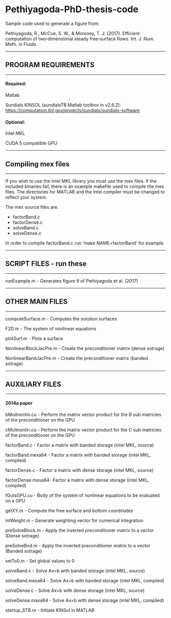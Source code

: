 
# Pethiyagoda-PhD-thesis-code
Sample code used to generate a figure from:

Pethiyagoda, R., McCue, S. W., & Moroney, T. J. (2017). Efficient computation of two‐dimensional steady free‐surface flows. Int. J. Num. Meth. in Fluids.

------------------------------------------------------------------------
## PROGRAM REQUIREMENTS
------------------------------------------------------------------------

#### Required:


Matlab

Sundials KINSOL (sundialsTB Matlab toolbox in v2.6.2): https://computation.llnl.gov/projects/sundials/sundials-software

#### Optional:

Intel MKL

CUDA 5 compatible GPU

------------------------------------------------------------------------
## Compiling mex files
------------------------------------------------------------------------

If you wish to use the Intel MKL library you must use the mex files. If the included binaries fail, there is an example makefile used to compile the mex files. The directories for MATLAB and the Intel compiler must be changed to reflect your system.

The mex source files are:
- factorBand.c
- factorDense.c
- solveBand.c
- solveDense.c

In order to compile factorBand.c run 'make NAME=factorBand' for example.

------------------------------------------------------------------------
## SCRIPT FILES - run these
------------------------------------------------------------------------

runExample.m - Generates figure 9 of Pethiyagoda et al. (2017)

------------------------------------------------------------------------
## OTHER MAIN FILES
------------------------------------------------------------------------

computeSurface.m     - Computes the solution surfaces

F2D.m	       - The system of nonlinear equations

plotSurf.m	         - Plots a surface

NonlinearBlockJacPre.m  - Create the preconditioner matrix (dense sotrage)

NonlinearBandJacPre.m   - Create the preconditioner matrix (banded sotrage)

------------------------------------------------------------------------
## AUXILIARY FILES
------------------------------------------------------------------------

#### 2014a paper

bMultnonlin.cu	      - Perform the matrix vector product for the B sub matricies of the preconditioner on the GPU

cMultnonlin.cu	      - Perform the matrix vector product for the C sub matricies of the preconditioner on the GPU

factorBand.c	    - Factor a matrix with banded storage (intel MKL, source)

factorBand.mexa64 - Factor a matrix with banded storage (intel MKL, compiled)

factorDense.c	    - Factor a matrix with dense storage (intel MKL, source)

factorDense.mexa64- Factor a matrix with dense storage (intel MKL, compiled)

fGutsGPU.cu	      - Body of the system of nonlinear equations to be evaluated on a GPU

getXY.m	      - Compute the free surface and bottom coordinates

intWeight.m	      - Generate weighting vector for numerical integration

preSolveBlock.m	  - Apply the inverted preconditioner matrix to a vector (Dense sotrage)

preSolveBnd.m	    - Apply the inverted preconditioner matrix to a vector (Banded sotrage)

setTo0.m	        - Set global values to 0

solveBand.c	      - Solve Ax=b with banded storage (intel MKL, source)

solveBand.mexa64  - Solve Ax=b with banded storage (intel MKL, compiled)

solveDense.c	    - Solve Ax=b with dense storage (intel MKL, source)

solveDense.maxa64 - Solve Ax=b with dense storage (intel MKL, compiled)

startup_STB.m	    - Initiate KINSol in MATLAB



